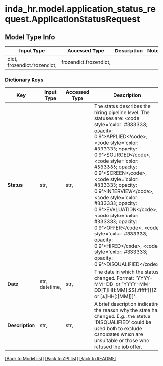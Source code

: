 # inda_hr.model.application_status_request.ApplicationStatusRequest

## Model Type Info
Input Type | Accessed Type | Description | Notes
------------ | ------------- | ------------- | -------------
dict, frozendict.frozendict,  | frozendict.frozendict,  |  | 

### Dictionary Keys
Key | Input Type | Accessed Type | Description | Notes
------------ | ------------- | ------------- | ------------- | -------------
**Status** | str,  | str,  | The status describes the hiring pipeline level. The statuses are: &lt;code style&#x3D;&#x27;color: #333333; opacity: 0.9&#x27;&gt;APPLIED&lt;/code&gt;, &lt;code style&#x3D;&#x27;color: #333333; opacity: 0.9&#x27;&gt;SOURCED&lt;/code&gt;, &lt;code style&#x3D;&#x27;color: #333333; opacity: 0.9&#x27;&gt;SCREEN&lt;/code&gt;, &lt;code style&#x3D;&#x27;color: #333333; opacity: 0.9&#x27;&gt;INTERVIEW&lt;/code&gt;, &lt;code style&#x3D;&#x27;color: #333333; opacity: 0.9&#x27;&gt;EVALUATION&lt;/code&gt;, &lt;code style&#x3D;&#x27;color: #333333; opacity: 0.9&#x27;&gt;OFFER&lt;/code&gt;, &lt;code style&#x3D;&#x27;color: #333333; opacity: 0.9&#x27;&gt;HIRED&lt;/code&gt;, &lt;code style&#x3D;&#x27;color: #333333; opacity: 0.9&#x27;&gt;DISQUALIFIED&lt;/code&gt;. | must be one of ["APPLIED", "SOURCED", "SCREEN", "INTERVIEW", "EVALUATION", "OFFER", "HIRED", "DISQUALIFIED", ] 
**Date** | str, datetime,  | str,  | The date in which the status changed. Format: &#x27;YYYY-MM-DD&#x27; or &#x27;YYYY-MM-DD[T]HH:MM[:SS[.ffffff]][Z or [±]HH[:]MM]]]&#x27;. | value must conform to RFC-3339 date-time
**Description** | str,  | str,  | A brief description indicating the reason why the state has changed. E.g.: the status &#x27;DISQUALIFIED&#x27; could be used both to exclude candidates which are unsuitable or those who refused the job offer. | [optional] 

[[Back to Model list]](../../README.md#documentation-for-models) [[Back to API list]](../../README.md#documentation-for-api-endpoints) [[Back to README]](../../README.md)

